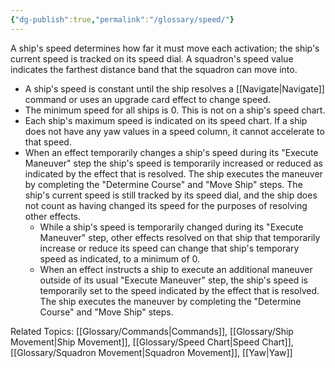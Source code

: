 ```yaml
---
{"dg-publish":true,"permalink":"/glossary/speed/"}
---
```


A ship's speed determines how far it must move each activation; the ship's current speed is tracked on its speed dial. A squadron's speed value indicates the farthest distance band that the squadron can move into.
- A ship's speed is constant until the ship resolves a [[Navigate\|Navigate]] command or uses an upgrade card effect to change speed.
- The minimum speed for all ships is 0. This is not on a ship's speed chart.
- Each ship's maximum speed is indicated on its speed chart. If a ship does not have any yaw values in a speed column, it cannot accelerate to that speed.
- When an effect temporarily changes a ship's speed during its "Execute Maneuver" step the ship's speed is temporarily increased or reduced as indicated by the effect that is resolved. The ship executes the maneuver by completing the "Determine Course" and "Move Ship" steps. The ship's current speed is still tracked by its speed dial, and the ship does not count as having changed its speed for the purposes of resolving other effects.
	- While a ship's speed is temporarily changed during its "Execute Maneuver" step, other effects resolved on that ship that temporarily increase or reduce its speed can change that ship's temporary speed as indicated, to a minimum of 0.
	- When an effect instructs a ship to execute an additional maneuver outside of its usual "Execute Maneuver" step, the ship's speed is temporarily set to the speed indicated by the effect that is resolved. The ship executes the maneuver by completing the "Determine Course" and "Move Ship" steps.

Related Topics: [[Glossary/Commands\|Commands]], [[Glossary/Ship Movement\|Ship Movement]], [[Glossary/Speed Chart\|Speed Chart]], [[Glossary/Squadron Movement\|Squadron Movement]], [[Yaw\|Yaw]]